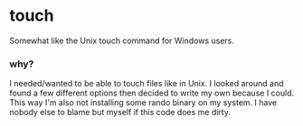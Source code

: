 # touch 

Somewhat like the Unix touch command for Windows users.


### why?
I needed/wanted to be able to touch files like in Unix. I looked 
around and found a few different options then decided to write my 
own because I could. This way I'm also not installing some rando
binary on my system. I have nobody else to blame but myself if this
code does me dirty.